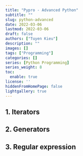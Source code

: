 ```yaml
---
title: "Pypro - Advanced Python"
subtitle: ""
slug: python-advanced
date: 2022-03-06
lastmod: 2022-03-06
draft: false
authors: ["Tuyen Kieu"]
description: ""
images: []
tags: ["Programming"]
categories: []
series: [Python Programming]
series_weight: 8
toc:
  enable: true
license: ''  
hiddenFromHomePage: false
lightgallery: true
---
```


<!--more-->


## 1. Iterators

## 2. Generators

## 3. Regular expression
